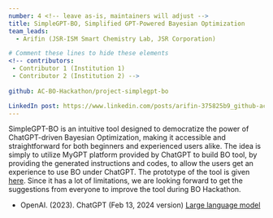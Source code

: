 ```yaml
---
number: 4 <!-- leave as-is, maintainers will adjust -->
title: SimpleGPT-BO, Simplified GPT-Powered Bayesian Optimization
team_leads:
  - Arifin (JSR-ISM Smart Chemistry Lab, JSR Corporation)

# Comment these lines to hide these elements
<!-- contributors:
 - Contributor 1 (Institution 1)
 - Contributor 2 (Institution 2) -->
 
github: AC-BO-Hackathon/project-simplegpt-bo

LinkedIn post: https://www.linkedin.com/posts/arifin-375825b9_github-ac-bo-hackathonproject-simplegpt-bo-activity-7180808952383746048-mLfu?utm_source=share&utm_medium=member_desktop
---
```


SimpleGPT-BO is an intuitive tool designed to democratize the power of ChatGPT-driven Bayesian Optimization, making it accessible and straightforward for both beginners and experienced users alike. The idea is simply to utilize MyGPT platform provided by ChatGPT to build BO tool, by providing the generated instructions and codes, to allow the users get an experience to use BO under ChatGPT. The prototype of the tool is given [here](https://chat.openai.com/g/g-cNzZt0hRp-chat-tpe). Since it has a lot of limitations, we are looking forward to get the suggestions from everyone to improve the tool during BO Hackathon. 

- OpenAI. (2023). ChatGPT (Feb 13, 2024 version) [Large language model](https://chat.openai.com/chat)

